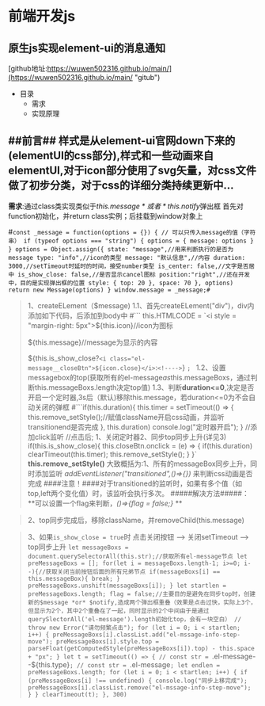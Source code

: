前端开发js
======
**原生js实现element-ui的消息通知**
--------
[github地址:https://wuwen502316.github.io/main/](https://wuwen502316.github.io/main/ "gitub")

 * 目录
     + 需求
     + 实现原理

##前言##
样式是从element-ui官网down下来的(elementUI的css部分),样式和一些动画来自elementUI,对于icon部分使用了svg矢量，对css文件做了初步分类，对于css的详细分类持续更新中...
----
 **需求**:通过class类实现类似于*this.$message*或者*this.$notify*弹出框
 首先对function初始化，并return class实例；后挂载到window对象上
 
 #```const _message = function(options = {}) {
          // 可以只传入message的值（字符串）
          if (typeof options === "string") {
               options = {
                    message: options
               } 
          }
          options = Object.assign({
               state: "message",//用来判断执行的是否为message
               type: "info",//icon的类型
               message: "默认信息",//内容
               duration: 3000,//setTimeout时延时的时间，接受number类型
               is_center: false,//文字是否居中
               is_show_close: false,//是否显示cancel图标
               position:"right",//还在开发中，目的是实现弹出框的位置
               style: {
                    top: 20
               },
               space: 70
          }, options)
          return new Message(options)
     }
     window.message = _message;#```
     

>1、createELement（$message)
     1.1、首先createELement("div")，div内添加如下代码，后添加到body中
     #```
     this.HTMLCODE = `<i style = "margin-right: 5px">${this.icon}</i>//icon为图标
     <p class="el-message__content">
          <font style="vertical-align: inherit;">
               <font style="vertical-align: inherit;">${this.message}</font>//message为显示的内容
          </font>
     </p>
     ${this.is_show_close?`<i class="el-message__closeBtn">${icon.close}</i>`:`<!---->`}
     `;
     `
     1.2、设置messagebox的top(获取所有的el-message*as*this.messageBoxs，通过判断this.messageBoxs.length决定top值)
     1.3、判断**duration<=0**,决定是否开启一个定时器,3s后（默认)移除this.message，若duration<=0为不会自动关闭的弹框
     #```if(this.duration){
		this.timer = setTimeout(() => {
			this.remove_setStyle();//赋值className开启css动画，并监听transitionend是否完成
		}, this.duration)
		console.log("定时器开启");
	}
	//添加click监听
	//点击后; 1、关闭定时器2、同步top同步上升(详见3)
	if(this.is_show_close){
		this.closeBtn.onclick = (e) => {
			if(this.duration) clearTimeout(this.timer);
			this.remove_setStyle();
		}
	}`
     **this.remove_setStyle()** 大致概括为:1、所有的messageBox同步上升，同时添加监听 *addEventListener("transitioned",()=>{})* 来判断css动画是否完成
     ####注意！####对于transitioned的监听时，如果有多个值（如top,left两个变化值）时，该监听会执行多次。
     #####解决方法#####： **可以设置一个flag来判断，*()=>{flag = false;}* ** 

>2、top同步完成后，移除className，并removeChild(this.message)

>3、如果`is_show_close = true`时
     点击关闭按钮 --> 关闭setTimeout --> top同步上升
     `let messageBoxs = document.querySelectorAll(this.str);//获取所有el-message节点
	let preMessageBoxs = [];
	for(let i = messageBoxs.length-1; i>=0; i--){//获取关闭当前按钮后面的所有兄弟节点
		if(messageBoxs[i] == this.messageBox){
			break;
		}
		preMessageBoxs.unshift(messageBoxs[i]);
	}
	let startlen = preMessageBoxs.length;
	flag = false;//主要目的是避免在同步top时，创建新的$message *or* $notify,造成两个弹出框重叠（效果是点击过快，实际上3个，但显示为2个，其中2个重叠在了一起，同时显示的2个中间由于是通过querySlectorAll('el-message').length初始化top，会有一块空白）
	// throw new Error("请勿频繁点击");
	for (let i = 0; i < startlen; i++) {
		preMessageBoxs[i].classList.add("el-mssage-info-step-move");
		preMessageBoxs[i].style.top = parseFloat(getComputedStyle(preMessageBoxs[i]).top) - this.space + "px";
	}
	let t = setTimeout(() => {
		// const str = `.el-message--${this.type}`;
		// const str = `.el-message`;
		let endlen = preMessageBoxs.length;
		for (let i = 0; i < startlen; i++) {
			if (preMessageBoxs[i] !== undefined) {
				console.log("同步上移完成");
				preMessageBoxs[i].classList.remove("el-mssage-info-step-move");
			}
		}
		clearTimeout(t);
	}, 300)`
